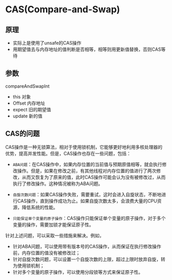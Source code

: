 
# CAS(Compare-and-Swap)
## 原理
- 实际上是使用了unsafe的CAS操作
- 用期望值去与内存地址的值判断是否相等，相等则用更新值替换，否则CAS等待
## 参数
compareAndSwapInt
- this 对象
- Offset 内存地址
- expect 旧的期望值
- update 新的值


## CAS的问题
CAS操作是一种无锁算法，相对于使用锁机制，它能够更好地利用多核处理器的优势，提高并发性能。但是，CAS操作也存在一些问题，包括：

- `ABA问题`：在CAS操作中，如果内存位置的当前值与预期原值相等，就会执行修改操作。但是，如果在修改之前，有其他线程对内存位置的值进行了两次修改，从而又恢复为了原来的值，此时CAS操作可能会认为没有被修改过，从而执行了修改操作。这种情况被称为ABA问题。

- `自旋次数问题`：如果CAS操作失败，需要重试，这时会进入自旋状态，不断地进行CAS操作，直到操作成功为止。如果自旋次数太多，会浪费大量的CPU资源，降低系统的性能。

- `只能保证单个变量的原子操作`：CAS操作只能保证单个变量的原子操作，对于多个变量的操作，需要加锁才能保证原子性。

针对上述问题，可以采取一些措施来解决。例如，

- 针对ABA问题，可以使用带有版本号的CAS操作，从而保证在执行修改操作前，内存位置的值没有被修改过；
- 针对自旋次数问题，可以设置一个自旋次数的上限，超过上限时放弃自旋，转为使用锁机制；
- 针对多个变量的原子操作，可以使用分段锁等方式来保证原子性。